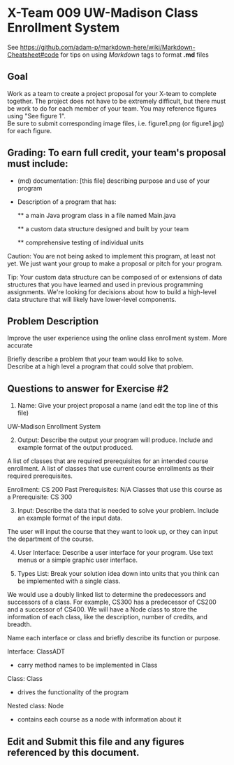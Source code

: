# X-Team 009 UW-Madison Class Enrollment System 

See https://github.com/adam-p/markdown-here/wiki/Markdown-Cheatsheet#code for tips on using *Markdown* tags to format __.md__ files

## Goal

Work as a team to create a project proposal for your X-team to complete together.
The project does not have to be extremely difficult,
but there must be work to do for each member of your team.
You may reference figures using "See figure 1".  
Be sure to submit corresponding image files, i.e. figure1.png (or figure1.jpg) for each figure.

## Grading: To earn full credit, your team's proposal must include:

* (md) documentation: [this file] describing purpose and use of your program

* Description of a program that has:

  ** a main Java program class in a file named Main.java
  
  ** a custom data structure designed and built by your team
  
  ** comprehensive testing of individual units
  
 Caution: You are not being asked to implement this program, at least not yet. 
 We just want your group to make a proposal or pitch for your program.
 
 Tip: Your custom data structure can be composed of or extensions of data structures that you have learned and used in previous programming assignments.  We're looking for decisions about how to build a high-level data structure that will likely have lower-level components.

## Problem Description

Improve the user experience using the online class enrollment system.
More accurate 

Briefly describe a problem that your team would like to solve.  
Describe at a high level a program that could solve that problem.

## Questions to answer for Exercise #2

1. Name: Give your project proposal a name (and edit the top line of this file)

UW-Madison Enrollment System

2. Output: Describe the output your program will produce.  Include and example format of the output produced.

A list of classes that are required prerequisites for an intended course enrollment.
A list of classes that use current course enrollments as their required prerequisites.

Enrollment: CS 200
Past Prerequisites: N/A
Classes that use this course as a Prerequisite: CS 300

3. Input: Describe the data that is needed to solve your problem. Include an example format of the input data.

The user will input the course that they want to look up,
or they can input the department of the course.


4. User Interface: Describe a user interface for your program.  Use text menus or a simple graphic user interface.



5. Types List: Break your solution idea down into units that you think can be implemented with a single class.

We would use a doubly linked list to determine the predecessors and successors of a class.
For example, CS300 has a predecessor of CS200 and a successor of CS400.
We will have a Node class to store the information of each class, like the description, number of credits, and breadth.



Name each interface or class and briefly describe its function or purpose.

Interface: ClassADT
- carry method names to be implemented in Class

Class: Class
- drives the functionality of the program

Nested class: Node
- contains each course as a node with information about it


## Edit and Submit this file and any figures referenced by this document.

